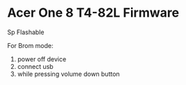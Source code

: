 # Acer One 8 T4-82L Firmware

Sp Flashable

For Brom mode:
  1. power off device
  2. connect usb
  3. while pressing volume down button
